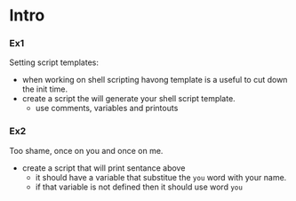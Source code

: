 # Intro

### Ex1

Setting script templates:
- when working on shell scripting havong  template is a useful to cut down the init time.
- create a script the will generate your shell script template.
  - use comments, variables and printouts


### Ex2
Too shame, once on you and once on me.
- create a script that will print sentance above
  - it should have a variable that substitue the `you` word with your name.
  - if that variable is not defined then it should use word `you`
